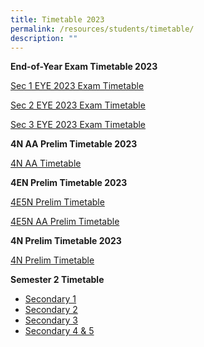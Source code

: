 ```yaml
---
title: Timetable 2023
permalink: /resources/students/timetable/
description: ""
---
```

**End-of-Year Exam Timetable 2023**

[Sec 1 EYE 2023 Exam Timetable](/files/Timetable/sec1eye23a.pdf)

[Sec 2 EYE 2023 Exam Timetable](/files/Timetable/sec2eye23.pdf)

[Sec 3 EYE 2023 Exam Timetable](/files/Timetable/sec3eye23b.pdf)


**4N AA Prelim Timetable 2023**

[4N AA Timetable](/files/Timetable/4naaprelims%20tt2023e.pdf)

**4EN Prelim Timetable 2023**

[4E5N Prelim Timetable](/files/Timetable/4e5nprelims%20tt2023d.pdf)

[4E5N AA Prelim Timetable](/files/Timetable/4e5naaprelimstt2023a.pdf)



**4N Prelim Timetable 2023**

[4N Prelim Timetable](/files/Timetable/4nprelimstt2023a.pdf)



**Semester 2 Timetable**
* [Secondary 1](/files/Timetable/secondary%201s2.pdf)
* [Secondary 2](/files/Timetable/secondary%202s2.pdf)
* [Secondary 3](/files/Timetable/secondary%203s2.pdf)
* [Secondary 4 & 5](/files/Timetable/secondary%204s2.pdf)